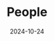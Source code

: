 ---
title: People
date: 2024-10-24

type: landing

sections:
  - block: people
    content:
      title: Meet the Team
      # Choose which groups/teams of users to display.
      #   Edit `user_groups` in each user's profile to add them to one or more of these groups.
      user_groups:
          - Principal Investigators
          - Postdocs
          - PhD Students
          - Masters Students
          - Undergraduate Students
          - Administration
          - Visitors
          - Alumni
          
      sort_by: Params.last_name
      sort_ascending: true
    design:
      show_interests: false
      show_role: true
      show_social: true

  - block: markdown
    content:
      title: Photo Gallery
      subtitle: Snapshots of Togetherness — Our Team Story
      text: |
            <div class="gallery">
                      <div class="gallery-item">
                          <img src="47a0a3fa0709389dac09531ed82d58b.jpg" alt="20xx团建">
                          <p>20xx团建</p>
                      </div>
                      <div class="gallery-item">
                          <img src="a36ff071733481491d387d05cb2a6aa.jpg" alt="xxxxx">
                          <p>xxxxx</p>
                      </div>
                      <div class="gallery-item">
                          <img src="9648088d130e1e9ffd81e8ee2221fdb.jpg" alt="xxxxxx">
                          <p>xxxxxx</p>
                      </div>
                  </div>

    design:
      columns: '1'
---